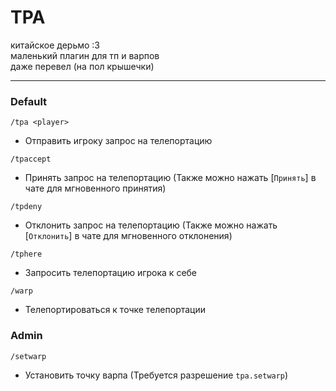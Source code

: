 # TPA #

китайское дерьмо :3  
маленький плагин для тп и варпов  
даже перевел (на пол крышечки)

---

### Default

`/tpa <player>`
- Отправить игроку запрос на телепортацию  

`/tpaccept`
- Принять запрос на телепортацию (Также можно нажать [`Принять`] в чате для мгновенного принятия)  

`/tpdeny`
- Отклонить запрос на телепортацию (Также можно нажать [`Отклонить`] в чате для мгновенного отклонения)  

`/tphere`
- Запросить телепортацию игрока к себе  

`/warp`
- Телепортироваться к точке телепортации

### Admin

`/setwarp`
- Установить точку варпа (Требуется разрешение `tpa.setwarp`)